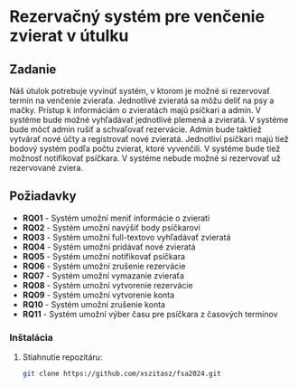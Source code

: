 # Rezervačný systém pre venčenie zvierat v útulku

## Zadanie

Náš útulok potrebuje vyvinúť systém, v ktorom je možné si rezervovať termín na venčenie zvieraťa. Jednotlivé zvieratá sa môžu deliť na psy a mačky. Prístup k informáciám o zvieratách majú psíčkari a admin. V systéme bude možné vyhľadávať jednotlivé plemená a zvieratá. V systéme bude môcť admin rušiť a schvaľovať rezervácie. Admin bude taktiež vytvárať nové účty a registrovať nové zvieratá. Jednotliví psíčkari majú tiež bodový systém podľa počtu zvierat, ktoré vyvenčili. V systéme bude tiež možnosť notifikovať psíčkara. V systéme nebude možné si rezervovať už rezervované zviera.

## Požiadavky

- **RQ01** - Systém umožní meniť informácie o zvierati  
- **RQ02** - Systém umožní navýšiť body psíčkarovi  
- **RQ03** - Systém umožní full-textovo vyhľadávať zvieratá  
- **RQ04** - Systém umožní pridávať nové zvieratá  
- **RQ05** - Systém umožní notifikovať psíčkara  
- **RQ06** - Systém umožní zrušenie rezervácie  
- **RQ07** - Systém umožní vymazanie zvieraťa  
- **RQ08** - Systém umožní vytvorenie rezervácie  
- **RQ09** - Systém umožní vytvorenie konta  
- **RQ10** - Systém umožní zrušenie konta
- **RQ11** - Systém umožní výber času pre psíčkara z časových termínov

### Inštalácia

1. Stiahnutie repozitáru:

   ```bash
   git clone https://github.com/xszitasz/fsa2024.git
